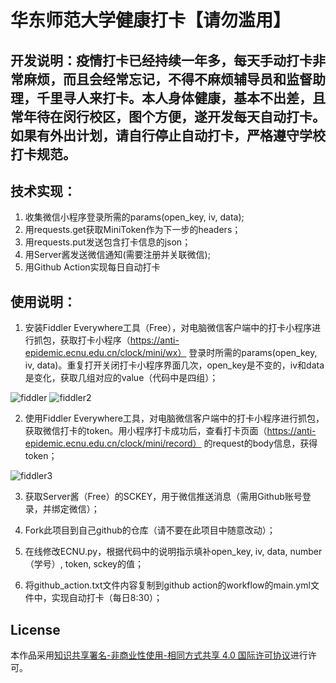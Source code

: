# 华东师范大学健康打卡【请勿滥用】

## 开发说明：疫情打卡已经持续一年多，每天手动打卡非常麻烦，而且会经常忘记，不得不麻烦辅导员和监督助理，千里寻人来打卡。本人身体健康，基本不出差，且常年待在闵行校区，图个方便，遂开发每天自动打卡。如果有外出计划，请自行停止自动打卡，严格遵守学校打卡规范。

## 技术实现：
1. 收集微信小程序登录所需的params(open_key, iv, data);
2. 用requests.get获取MiniToken作为下一步的headers；
3. 用requests.put发送包含打卡信息的json；
4. 用Server酱发送微信通知(需要注册并关联微信);
5. 用Github Action实现每日自动打卡

## 使用说明：
1. 安装Fiddler Everywhere工具（Free），对电脑微信客户端中的打卡小程序进行抓包，获取打卡小程序（https://anti-epidemic.ecnu.edu.cn/clock/mini/wx） 登录时所需的params(open_key, iv, data)。重复打开关闭打卡小程序界面几次，open_key是不变的，iv和data是变化，获取几组对应的value（代码中是四组）；

![fiddler](https://user-images.githubusercontent.com/58336082/113386639-432c2280-93bd-11eb-902c-282011928cf2.jpg)
![fiddler2](https://user-images.githubusercontent.com/58336082/113386643-43c4b900-93bd-11eb-87d8-74b9e9f4f4c7.jpg)

2. 使用Fiddler Everywhere工具，对电脑微信客户端中的打卡小程序进行抓包，获取微信打卡的token。用小程序打卡成功后，查看打卡页面（https://anti-epidemic.ecnu.edu.cn/clock/mini/record） 的request的body信息，获得token；

![fiddler3](https://user-images.githubusercontent.com/58336082/113388742-5b9e3c00-93c1-11eb-811d-c2f3ca58d48a.jpg)


3. 获取Server酱（Free）的SCKEY，用于微信推送消息（需用Github账号登录，并绑定微信）；

4. Fork此项目到自己github的仓库（请不要在此项目中随意改动）；

5. 在线修改ECNU.py，根据代码中的说明指示填补open_key, iv, data, number（学号）, token, sckey的值；

6. 将github_action.txt文件内容复制到github action的workflow的main.yml文件中，实现自动打卡（每日8:30）；

## License
本作品采用[知识共享署名-非商业性使用-相同方式共享 4.0 国际许可协议](http://creativecommons.org/licenses/by-nc-sa/4.0/)进行许可。
